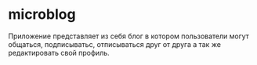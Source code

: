 # microblog
Приложение представляет из себя блог в котором пользователи могут общаться,
подписыватьс, отписываться друг от друга а так же редактировать свой профиль.
